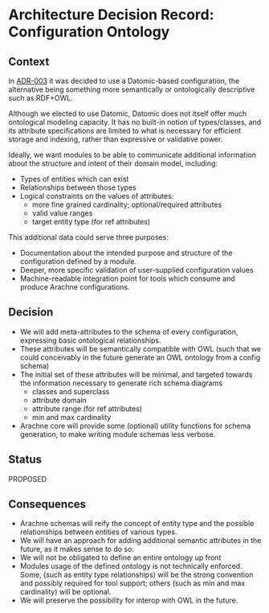 # Architecture Decision Record: Configuration Ontology

## Context

In [ADR-003](adr-003-config-implementation.md) it was decided to use a Datomic-based configuration, the alternative being something more semantically or ontologically descriptive such as RDF+OWL. 

Although we elected to use Datomic, Datomic does not itself offer much ontological modeling capacity. It has no built-in notion of types/classes, and its attribute specifications are limited to what is necessary for efficient storage and indexing, rather than expressive or validative power.

Ideally, we want modules to be able to communicate additional information about the structure and intent of their domain model, including:

- Types of entities which can exist
- Relationships between those types
- Logical constraints on the values of attributes:
    - more fine grained cardinality; optional/required attributes
    - valid value ranges
    - target entity type (for ref attributes)

This additional data could serve three purposes:

- Documentation about the intended purpose and structure of the configuration defined by a module.
- Deeper, more specific validation of user-supplied configuration values
- Machine-readable integration point for tools which consume and produce Arachne configurations.

## Decision

- We will add meta-attributes to the schema of every configuration, expressing basic ontological relationships.
- These attributes will be semantically compatible with OWL (such that we could conceivably in the future generate an OWL ontology from a config schema)
- The initial set of these attributes will be minimal, and targeted towards the information necessary to generate rich schema diagrams
  - classes and superclass
  - attribute domain
  - attribute range (for ref attributes)
  - min and max cardinality
- Arachne core will provide some (optional) utility functions for schema generation, to make writing module schemas less verbose.

## Status

PROPOSED

## Consequences

- Arachne schemas will reify the concept of entity type and the possible relationships between entities of various types.
- We will have an approach for adding additional semantic attributes in the future, as it makes sense to do so.
- We will not be obligated to define an entire ontology up front
- Modules usage of the defined ontology is not technically enforced. Some, (such as entity type relationships) will be the strong convention and possibly required for tool support; others (such as min and max cardinality) will be optional.
- We will preserve the possibility for interop with OWL in the future.
